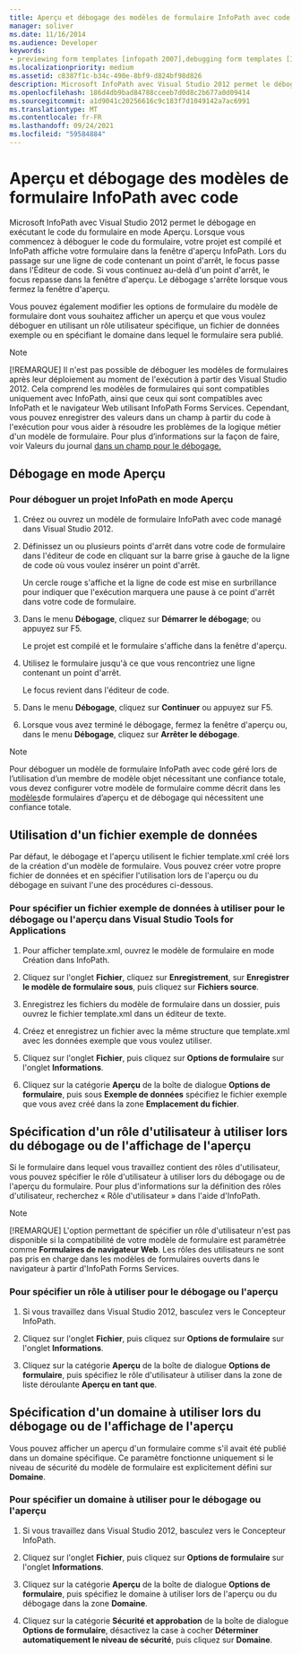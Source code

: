 ```yaml
---
title: Aperçu et débogage des modèles de formulaire InfoPath avec code
manager: soliver
ms.date: 11/16/2014
ms.audience: Developer
keywords:
- previewing form templates [infopath 2007],debugging form templates [InfoPath 2007],form templates [InfoPath 2007], previewing,debugging [InfoPath 2007], managed-code form templates,form templates [InfoPath 2007], debugging,InfoPath 2007, debugging form templates,InfoPath 2007, previewing form templates
ms.localizationpriority: medium
ms.assetid: c8387f1c-b34c-490e-8bf9-d824bf98d826
description: Microsoft InfoPath avec Visual Studio 2012 permet le débogage en exécutant le code du formulaire en mode Aperçu. Lorsque vous commencez à déboguer le code du formulaire, votre projet est compilé et InfoPath affiche votre formulaire dans la fenêtre d'aperçu InfoPath. Lors du passage sur une ligne de code contenant un point d'arrêt, le focus passe dans l'Éditeur de code. Si vous continuez au-delà d'un point d'arrêt, le focus repasse dans la fenêtre d'aperçu. Le débogage s'arrête lorsque vous fermez la fenêtre d'aperçu.
ms.openlocfilehash: 186d4db9bad84788cceeb7d0d8c2b677a0d09414
ms.sourcegitcommit: a1d9041c20256616c9c183f7d1049142a7ac6991
ms.translationtype: MT
ms.contentlocale: fr-FR
ms.lasthandoff: 09/24/2021
ms.locfileid: "59584884"
---
```

# <a name="preview-and-debug-infopath-form-templates-with-code"></a>Aperçu et débogage des modèles de formulaire InfoPath avec code

Microsoft InfoPath avec Visual Studio 2012 permet le débogage en exécutant le code du formulaire en mode Aperçu. Lorsque vous commencez à déboguer le code du formulaire, votre projet est compilé et InfoPath affiche votre formulaire dans la fenêtre d'aperçu InfoPath. Lors du passage sur une ligne de code contenant un point d'arrêt, le focus passe dans l'Éditeur de code. Si vous continuez au-delà d'un point d'arrêt, le focus repasse dans la fenêtre d'aperçu. Le débogage s'arrête lorsque vous fermez la fenêtre d'aperçu.
  
Vous pouvez également modifier les options de formulaire du modèle de formulaire dont vous souhaitez afficher un aperçu et que vous voulez déboguer en utilisant un rôle utilisateur spécifique, un fichier de données exemple ou en spécifiant le domaine dans lequel le formulaire sera publié. 
  
> [!NOTE]
> [!REMARQUE] Il n'est pas possible de déboguer les modèles de formulaires après leur déploiement au moment de l'exécution à partir des Visual Studio 2012. Cela comprend les modèles de formulaires qui sont compatibles uniquement avec InfoPath, ainsi que ceux qui sont compatibles avec InfoPath et le navigateur Web utilisant InfoPath Forms Services. Cependant, vous pouvez enregistrer des valeurs dans un champ à partir du code à l'exécution pour vous aider à résoudre les problèmes de la logique métier d'un modèle de formulaire. Pour plus d’informations sur la façon de faire, voir Valeurs du journal [dans un champ pour le débogage.](how-to-log-values-to-a-field-for-debugging.md) 
  
## <a name="debugging-in-preview-mode"></a>Débogage en mode Aperçu

### <a name="to-debug-an-infopath-project-in-preview-mode"></a>Pour déboguer un projet InfoPath en mode Aperçu

1. Créez ou ouvrez un modèle de formulaire InfoPath avec code managé dans Visual Studio 2012.
    
2. Définissez un ou plusieurs points d'arrêt dans votre code de formulaire dans l'éditeur de code en cliquant sur la barre grise à gauche de la ligne de code où vous voulez insérer un point d'arrêt.
    
    Un cercle rouge s'affiche et la ligne de code est mise en surbrillance pour indiquer que l'exécution marquera une pause à ce point d'arrêt dans votre code de formulaire.
    
3. Dans le menu **Débogage**, cliquez sur **Démarrer le débogage**; ou appuyez sur F5.
    
    Le projet est compilé et le formulaire s'affiche dans la fenêtre d'aperçu.
    
4. Utilisez le formulaire jusqu'à ce que vous rencontriez une ligne contenant un point d'arrêt.
    
    Le focus revient dans l'éditeur de code.
    
5. Dans le menu **Débogage**, cliquez sur **Continuer** ou appuyez sur F5.
    
6. Lorsque vous avez terminé le débogage, fermez la fenêtre d'aperçu ou, dans le menu **Débogage**, cliquez sur **Arrêter le débogage**.
    
> [!NOTE]
> Pour déboguer un modèle de formulaire InfoPath avec code géré lors de l’utilisation d’un membre de modèle objet nécessitant une confiance totale, vous devez configurer votre modèle de formulaire comme décrit dans les [modèles](how-to-preview-and-debug-form-templates-that-require-full-trust.md)de formulaires d’aperçu et de débogage qui nécessitent une confiance totale. 
  
## <a name="using-a-sample-data-file"></a>Utilisation d'un fichier exemple de données

Par défaut, le débogage et l'aperçu utilisent le fichier template.xml créé lors de la création d'un modèle de formulaire. Vous pouvez créer votre propre fichier de données et en spécifier l'utilisation lors de l'aperçu ou du débogage en suivant l'une des procédures ci-dessous.  
  
### <a name="to-specify-a-sample-data-file-to-use-while-debugging-or-previewing-in-visual-studio-tools-for-applications"></a>Pour spécifier un fichier exemple de données à utiliser pour le débogage ou l'aperçu dans Visual Studio Tools for Applications

1. Pour afficher template.xml, ouvrez le modèle de formulaire en mode Création dans InfoPath.
    
2. Cliquez sur l'onglet **Fichier**, cliquez sur **Enregistrement**, sur **Enregistrer le modèle de formulaire sous**, puis cliquez sur **Fichiers source**.
    
3. Enregistrez les fichiers du modèle de formulaire dans un dossier, puis ouvrez le fichier template.xml dans un éditeur de texte.
    
4. Créez et enregistrez un fichier avec la même structure que template.xml avec les données exemple que vous voulez utiliser.
    
5. Cliquez sur l'onglet **Fichier**, puis cliquez sur **Options de formulaire** sur l'onglet **Informations**. 
    
6. Cliquez sur la catégorie **Aperçu** de la boîte de dialogue **Options de formulaire**, puis sous **Exemple de données** spécifiez le fichier exemple que vous avez créé dans la zone **Emplacement du fichier**. 
    
## <a name="specifying-a-user-role-to-use-while-debugging-or-previewing"></a>Spécification d'un rôle d'utilisateur à utiliser lors du débogage ou de l'affichage de l'aperçu

Si le formulaire dans lequel vous travaillez contient des rôles d'utilisateur, vous pouvez spécifier le rôle d'utilisateur à utiliser lors du débogage ou de l'aperçu du formulaire. Pour plus d'informations sur la définition des rôles d'utilisateur, recherchez « Rôle d'utilisateur » dans l'aide d'InfoPath.
  
> [!NOTE]
> [!REMARQUE] L'option permettant de spécifier un rôle d'utilisateur n'est pas disponible si la compatibilité de votre modèle de formulaire est paramétrée comme **Formulaires de navigateur Web**. Les rôles des utilisateurs ne sont pas pris en charge dans les modèles de formulaires ouverts dans le navigateur à partir d'InfoPath Forms Services. 
  
### <a name="to-specify-a-role-to-use-while-debugging-or-previewing"></a>Pour spécifier un rôle à utiliser pour le débogage ou l'aperçu

1. Si vous travaillez dans Visual Studio 2012, basculez vers le Concepteur InfoPath.
    
2. Cliquez sur l'onglet **Fichier**, puis cliquez sur **Options de formulaire** sur l'onglet **Informations**. 
    
3. Cliquez sur la catégorie **Aperçu** de la boîte de dialogue **Options de formulaire**, puis spécifiez le rôle d'utilisateur à utiliser dans la zone de liste déroulante **Aperçu en tant que**. 
    
## <a name="specifying-a-domain-to-use-while-debugging-or-previewing"></a>Spécification d'un domaine à utiliser lors du débogage ou de l'affichage de l'aperçu

Vous pouvez afficher un aperçu d'un formulaire comme s'il avait été publié dans un domaine spécifique. Ce paramètre fonctionne uniquement si le niveau de sécurité du modèle de formulaire est explicitement défini sur **Domaine**.
  
### <a name="to-specify-a-domain-to-use-while-debugging-or-previewing"></a>Pour spécifier un domaine à utiliser pour le débogage ou l'aperçu

1. Si vous travaillez dans Visual Studio 2012, basculez vers le Concepteur InfoPath.
    
2. Cliquez sur l'onglet **Fichier**, puis cliquez sur **Options de formulaire** sur l'onglet **Informations**. 
    
3. Cliquez sur la catégorie **Aperçu** de la boîte de dialogue **Options de formulaire**, puis spécifiez le domaine à utiliser lors de l'aperçu ou du débogage dans la zone **Domaine**. 
    
4. Cliquez sur la catégorie **Sécurité et approbation** de la boîte de dialogue **Options de formulaire**, désactivez la case à cocher **Déterminer automatiquement le niveau de sécurité**, puis cliquez sur **Domaine**.
    

